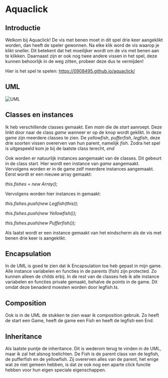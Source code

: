 # Aquaclick

<h2>Introductie</h2>

Welkom bij Aquaclick! De vis met benen moet in dit spel drie keer aangeklikt worden, dan heeft de speler gewonnen. Na elke klik word de vis waarop je klikt sneller. Dit betekent dat het moeilijker wordt om de vis met benen aan te klikken. Daarnaast zijn er ook nog twee andere vissen in het spel, deze kunnen behoorlijk in de weg zitten, probeer deze dus te vermijden!

Hier is het spel te spelen: https://0908495.github.io/aquaclick/

<h2>UML</h2>

![UML](http://i.imgur.com/KwUO8YV.png)

<h2>Classes en instances</h2>

Ik heb verschillende classes gemaakt. Een <i>main</i> die de <i>start</i> aanroept. Deze linkt door naar de class <i>game</i> wanneer er op de knop wordt geklikt. In deze game zijn meerdere classes te zien. De <i>yellowfish</i>, <i>pufferfish</i>, <i>legfish</i>, deze drie soorten vissen overerven van hun parent, namelijk <i>fish</i>. Zodra het spel is uitgespeeld kom je bij de laatste class terecht, <i>end</i>

Ook worden er natuurlijk instances aangemaakt van de classes. Dit gebeurt in de class start. Hier wordt een instance van <i>game</i> aangemaakt. Vervolgens worden er in de game zelf meerdere instances aangemaakt. Eerst wordt er een nieuwe array gemaakt:

<i>this.fishes = new Array<Fish>();</i>

Vervolgens worden hier instances in gemaakt:

<i>this.fishes.push(new Legfish(this));</i>

<i>this.fishes.push(new Yellowfish());</i>

<i>this.fishes.push(new Pufferfish());</i>

Als laatst wordt er een instance gemaakt van het eindscherm als de vis met benen drie keer is aangeklikt.

<h2>Encapsulation</h2>

In de UML is goed te zien dat ik Encapsulation toe heb gepast in mijn game. Alle instance variabelen en functies in de parents (fish) zijn protected. Zo kunnen alleen de childs erbij. In de rest van de classes heb ik alle instance variabelen en functies private gemaakt, behalve de points in de game. Dit omdat deze benaderd moesten worden door legfish.ts.

<h2>Composition</h2>

Ook is in de UML de stukken te zien waar ik composition gebruik. Zo heeft de start een Game, heeft de game een Fish en heeft de legfish een End.

<h2>Inheritance</h2>

Als laatste puntje de inheritance. Dit is wederom terug te vinden in de UML, maar ik zal het alsnog toelichten. De Fish is de parent class van de legfish, de pufferfish en de yellowfish. Zij overerven alles van de parent, het enige wat ze niet gemeen hebben, is dat ze ook nog een aparte click functie hebben voor hun eigen speciale eigenschappen.
